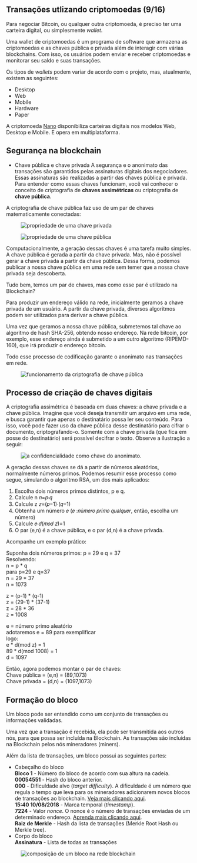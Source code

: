 ## Transações utlizando criptomoedas (9/16)
 Para negociar Bitcoin, ou qualquer outra criptomoeda, é preciso ter uma carteira digital, ou simplesmente *wallet*.

 Uma wallet de criptomoedas é um programa de software que armazena as criptomoedas e as chaves pública e privada além de interagir com várias blockchains. Com isso, os usuários podem enviar e receber criptomoedas e monitorar seu saldo e suas transações. 
 
 Os tipos de *wallets* podem variar de acordo com o projeto, mas, atualmente, existem as seguintes:
 * Desktop
 * Web
 * Mobile
 * Hardware
 * Paper
 
 A criptomoeda [Nano](https://nano.org/en) disponibiliza carteiras digitais nos modelos Web, Desktop e Mobile. E opera em multiplataforma.

## Segurança na blockchain
* Chave pública e chave privada
 A segurança e o anonimato das transações são garantidos pelas assinaturas digitais dos negociadores. Essas assinaturas são realizadas a partir das chaves pública e privada. Para entender como essas chaves funcionam, você vai conhecer o conceito de criptografia de __chaves assimétricas__ ou criptografia de __chave pública__.

 A criptografia de chave pública faz uso de um par de chaves matematicamente conectadas:

<figure>
  <img src="/assets/descricao-chave-privada.png" alt="propriedade de uma chave privada">	
</figure>

<figure>
  <img src="/assets/descricao-chave-publica.png" alt="propriedade de uma chave pública">	
</figure>

 Computacionalmente, a geração dessas chaves é uma tarefa muito simples. A chave pública é gerada a partir da chave privada. Mas, não é possível gerar a chave privada a partir da chave pública. Dessa forma, podemos publicar a nossa chave pública em uma rede sem temer que a nossa chave privada seja descoberta.

 Tudo bem, temos um par de chaves, mas como esse par é utilizado na Blockchain?

 Para produzir um endereço válido na rede, inicialmente geramos a chave privada de um usuário. A partir da chave privada, diversos algoritmos podem ser utilizados para derivar a chave pública.
 
 Uma vez que geramos a nossa chave pública, submetemos tal chave ao algoritmo de hash SHA-256, obtendo nosso endereço.
Na rede bitcoin, por exemplo, esse endereço ainda é submetido a um outro algoritmo (RIPEMD-160), que irá produzir o endereço bitcoin.

 Todo esse processo de codificação garante o anonimato nas transações em rede.
<figure>
  <img src="/assets/anonimato-transacao-p2p.png" alt="funcionamento da criptografia de chave pública">	
</figure>


## Processo de criação de chaves digitais
 A criptografia assimétrica é baseada em duas chaves: a chave privada e a chave pública. Imagine que você deseja transmitir um arquivo em uma rede, e busca garantir que apenas o destinatário possa ler seu conteúdo. Para isso, você pode fazer uso da chave pública desse destinatário para cifrar o documento, criptografando-o. Somente com a chave privada (que fica em posse do destinatário) será possível decifrar o texto. Observe a ilustração a seguir:
 
<figure>
  <img src="/assets/encoding-messages-public-key.jpg" alt="a confidencialidade como chave do anonimato.">	
</figure>

 
 A geração dessas chaves se dá a partir de números aleatórios, normalmente números primos. Podemos resumir esse processo como segue, simulando o algoritmo RSA, um dos mais aplicados:

1. Escolha dois números primos distintos, p e q.  
2. Calcule n 𝑛=𝑝∙𝑞  
3. Calcule z 𝑧=(𝑝−1)∙(𝑞−1)  
4. Obtenha um número 𝑒 (𝑒 :𝑛ú𝑚𝑒𝑟𝑜 𝑝𝑟𝑖𝑚𝑜 𝑞𝑢𝑎𝑙𝑞𝑢𝑒𝑟, então, escolha um número)  
5. Calcule 𝑒∙𝑑(𝑚𝑜𝑑 𝑧)=1  
6. O par (e,n) é a chave pública, e o par (d,n) é a chave privada.  

Acompanhe um exemplo prático:  

Suponha dois números primos: p = 29 e q = 37  
Resolvendo:  
n = p * q  
para p=29 e q=37  
n = 29 * 37  
n = 1073  

z = (p-1) * (q-1)  
z = (29-1) * (37-1)  
z = 28 * 36  
z = 1008  
 
e = número primo aleatório  
adotaremos e = 89 para exemplificar  
logo:  
e * d(mod z) = 1  
89 * d(mod 1008) = 1  
d = 1097  

Então, agora podemos montar o par de chaves:  
Chave pública = (e,n) = (89,1073)  
Chave privada = (d,n) = (1097,1073)  

## Formação do bloco
 Um bloco pode ser entendido como um conjunto de transações ou informações validadas.

 Uma vez que a transação é recebida, ela pode ser transmitida aos outros nós, para que possa ser incluída na Blockchain. As transações são incluídas na Blockchain pelos nós mineradores (miners).

 Além da lista de transações, um bloco possui as seguintes partes:
 * Cabeçalho do bloco   
  __Bloco 1__ - Número do bloco de acordo com sua altura na cadeia.  
  __00054551__ - Hash do bloco anterior.  
  __000__ - Dificuldade alvo (*target difficulty*). A dificuldade é um número que regula o tempo que leva para os mineradores adicionarem novos blocos de transações ao blockchain. [Veja mais clicando aqui](https://learnmeabitcoin.com/guide/difficulty).  
  __15:40 10/08/2018__ - Marca temporal (*timestamp*).  
  __7224__ - Valor *nonce*. O nonce é o número de transações enviadas de um determinado endereço. [Aprenda mais clicando aqui](https://kb.myetherwallet.com/posts/transactions/what-is-nonce/).  
  __Raiz de Merkle__ - Hash da lista de transações (Merkle Root Hash ou Merkle tree).  
 * Corpo do bloco   
  __Assinatura__ - Lista de todas as transações  
 
<figure>
  <img src="/assets/block-composition.png" alt="composição de um bloco na rede blockchain">	
</figure>
